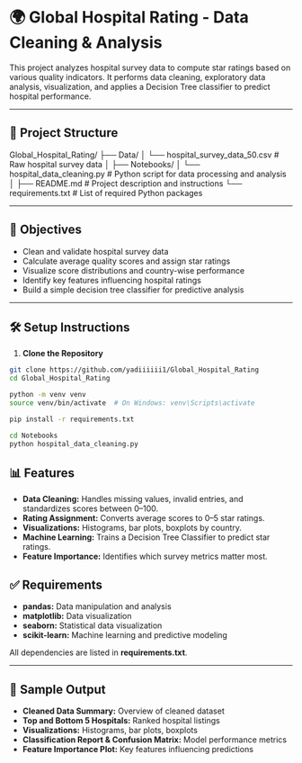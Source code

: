 # 🌍 Global Hospital Rating - Data Cleaning & Analysis

This project analyzes hospital survey data to compute star ratings based on various quality indicators. It performs data cleaning, exploratory data analysis, visualization, and applies a Decision Tree classifier to predict hospital performance.

---

## 📁 Project Structure

Global_Hospital_Rating/
├── Data/
│   └── hospital_survey_data_50.csv # Raw hospital survey data
│
├── Notebooks/
│   └── hospital_data_cleaning.py # Python script for data processing and analysis
│
├── README.md # Project description and instructions
└── requirements.txt # List of required Python packages

---

## 📌 Objectives

- Clean and validate hospital survey data
- Calculate average quality scores and assign star ratings
- Visualize score distributions and country-wise performance
- Identify key features influencing hospital ratings
- Build a simple decision tree classifier for predictive analysis

---

## 🛠️ Setup Instructions

1. **Clone the Repository**

```bash
git clone https://github.com/yadiiiiii1/Global_Hospital_Rating
cd Global_Hospital_Rating

python -m venv venv
source venv/bin/activate  # On Windows: venv\Scripts\activate

pip install -r requirements.txt

cd Notebooks
python hospital_data_cleaning.py
```

## 📊 Features

- **Data Cleaning:** Handles missing values, invalid entries, and standardizes scores between 0–100.
- **Rating Assignment:** Converts average scores to 0–5 star ratings.
- **Visualizations:** Histograms, bar plots, boxplots by country.
- **Machine Learning:** Trains a Decision Tree Classifier to predict star ratings.
- **Feature Importance:** Identifies which survey metrics matter most.


## ✅ Requirements

- **pandas:** Data manipulation and analysis  
- **matplotlib:** Data visualization  
- **seaborn:** Statistical data visualization  
- **scikit-learn:** Machine learning and predictive modeling  

All dependencies are listed in **requirements.txt**.

---

## 🧪 Sample Output

- **Cleaned Data Summary:** Overview of cleaned dataset  
- **Top and Bottom 5 Hospitals:** Ranked hospital listings  
- **Visualizations:** Histograms, bar plots, boxplots  
- **Classification Report & Confusion Matrix:** Model performance metrics  
- **Feature Importance Plot:** Key features influencing predictions  


